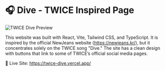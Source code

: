 # 🎧 Dive - TWICE Inspired Page
![TWICE Dive Preview](https://github.com/aneqlique/TWICE-DIVE/blob/main/twice.png?raw=true) 

This website was built with React, Vite, Tailwind CSS, and TypeScript. It is inspired by the official NewJeans website (https://newjeans.kr/), but it concentrates solely on the TWICE song "Dive." The site has a clean design with buttons that link to some of TWICE’s official social media pages.


🔗 Live Site: https://twice-dive.vercel.app/

